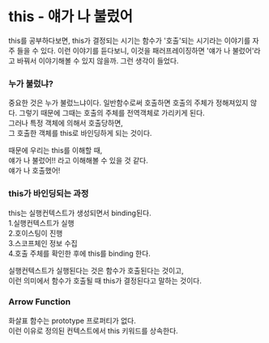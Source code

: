 # this - 얘가 나 불렀어

this를 공부하다보면, this가 결정되는 시기는 함수가 '호출'되는 시기라는 이야기를 자주 들을 수 있다.
이런 이야기를 듣다보니, 이것을 패러프레이징하면 '얘가 나 불렀어'라고 바꿔서 이야기해볼 수 있지 않을까. 그런 생각이 들었다.

### 누가 불렀냐?

중요한 것은 누가 불렀느냐이다.
일반함수로써 호출하면 호출의 주체가 정해져있지 않다.
그렇기 때문에 그때는 호출의 주체를 전역객체로 가리키게 된다.  
그러나 특정 객체에 의해서 호출당하면,  
그 호출한 객체를 this로 바인딩하게 되는 것이다.

때문에 우리는 this를 이해할 때,  
얘가 나 불렀어!! 라고 이해해볼 수 있을 것 같다.  
얘가 나 호출했어!

### this가 바인딩되는 과정

this는 실행컨텍스트가 생성되면서 binding된다.  
1.실행컨텍스트가 실행  
2.호이스팅이 진행  
3.스코프체인 정보 수집  
4.호출 주체를 확인한 후에 this를 binding 한다.

실행컨텍스트가 실행된다는 것은 함수가 호출된다는 것이고,  
이런 의미에서 함수가 호출될 때 this가 결정된다고 말하는 것이다.

### Arrow Function

화살표 함수는 prototype 프로퍼티가 없다.  
이런 이유로 정의된 컨텍스트에서 this 키워드를 상속한다.
